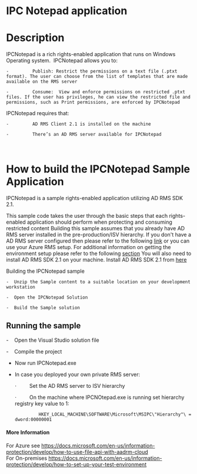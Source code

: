IPC Notepad application
=======================

# Description

IPCNotepad is a rich rights-enabled application that runs on Windows Operating system.  IPCNotepad allows you to: 

	-         Publish: Restrict the permissions on a text file (.ptxt format). The user can choose from the list of templates that are made available on the RMS server

	-         Consume:  View and enforce permissions on restricted .ptxt files. If the user has privileges, he can view the restricted file and permissions, such as Print permissions, are enforced by IPCNotepad

IPCNotepad requires that:

	-         AD RMS Client 2.1 is installed on the machine

	-         There’s an AD RMS server available for IPCNotepad
        

# How to build the IPCNotepad Sample Application
IPCNotepad is a sample rights-enabled application utilizing AD RMS SDK 2.1.

This sample code takes the user through the basic steps that each rights-enabled application should perform when protecting and consuming restricted content
Building this sample assumes that you already have AD RMS server installed in the pre-production/ISV hierarchy.
If you don't have a AD RMS server configured then please refer to the following [link](https://docs.microsoft.com/en-us/information-protection/develop/how-to-install-and-configure-an-rms-server) or you can use your Azure RMS setup.
For additional information on getting the environment setup please refer to the following [section](https://docs.microsoft.com/en-us/information-protection/develop/getting-started-with-ad-rms-2-0)
You will also need to install AD RMS SDK 2.1 on your machine. Install AD RMS SDK 2.1 from [here ](http://https://www.microsoft.com/en-us/download/details.aspx?id=38397)

Building the IPCNotepad sample

	-  Unzip the Sample content to a suitable location on your development workstation

	-  Open the IPCNotepad Solution

	-  Build the Sample solution

## Running the sample
-    Open the Visual Studio solution file

-    Compile the project

-    Now run IPCNotepad.exe

-    In case you deployed your own private RMS server:

		·         Set the AD RMS server to ISV hierarchy

		·         On the machine where IPCNOtepad.exe is running set hierarchy registry key value to 1:

                  HKEY_LOCAL_MACHINE\SOFTWARE\Microsoft\MSIPC\"Hierarchy"\ = dword:00000001

#### More Information
For Azure  see https://docs.microsoft.com/en-us/information-protection/develop/how-to-use-file-api-with-aadrm-cloud  
For On-premises https://docs.microsoft.com/en-us/information-protection/develop/how-to-set-up-your-test-environment







